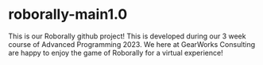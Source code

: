 # roborally-main1.0
This is our Roborally github project! This is developed during our 3 week course of Advanced Programming 2023.
We here at GearWorks Consulting are happy to enjoy the game of Roborally for a virtual experience!
